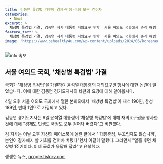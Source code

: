 ```yaml
---
title: 김동연 특검법 거부에 경제·민생·국정 모두 걷어차
categories:
  - News
excerpt: >
  채상병 특검법 가결, 김동연 지사 대통령 재의요구 반박  서울 여의도 국회에서 순직 해병 수사를 위한 특별검사법이 가결되며 김동연 경기도지사가 윤석열 대통령의 재의요구권 행사를 비판하고 국회의 응답을 요청하는 발언을 했다. 김 지사는 대통령의 행동을 비판하고, 국회가 채 해병의 순직을 진상규명해야 한다고 촉구했다. 반면 윤석열 대통령은 특검법에 거부권을 행사한 바 있으며, 이에 대한 국회의 재표결을 요구하고 있다.
feature_text: >
  채상병 특검법 가결, 김동연 지사 대통령 재의요구 반박  서울 여의도 국회에서 순직 해병 수사를 위한 특별검사법이 가결되며 김동연 경기도지사가 윤석열 대통령의 재의요구권 행사를 비판하고 국회의 응답을 요청하는 발언을 했다. 김 지사는 대통령의 행동을 비판하고, 국회가 채 해병의 순직을 진상규명해야 한다고 촉구했다. 반면 윤석열 대통령은 특검법에 거부권을 행사한 바 있으며, 이에 대한 국회의 재표결을 요구하고 있다.
image: 'https://www.behealthy4u.com/wp-content/uploads/2024/06/koreanews.jpg'
---
```


<p><img src="https://www.behealthy4u.com/wp-content/uploads/2024/06/koreanews.jpg" alt="info 속보" /></p>

<h2 data-ke-size="size26">서울 여의도 국회, '채상병 특검법' 가결</h2>

<p>국회가 '채상병 특검법'을 가결하여 윤석열 대통령의 재의요구권 행사에 대한 논란이 일었습니다. 이에 대한 김동연 경기도지사의 비판과 요청에 대해 알아봅시다.</p>

<p data-ke-size="size16">4일 오후 서울 여의도 국회에서 열린 본회의에서 '채상병 특검법'이 재석 190인, 찬성 189인, 반대 1인으로 가결되고 있다.</p>

<p data-ke-size="size16">김동연 경기도지사는 9일 윤석열 대통령이 '채상병 특검법'에 대해 재의요구권을 행사한 것에 대해 "경제도 민생도 국정도 모두 걷어차 버렸다"고 비판했다.</p>

<p data-ke-size="size16">김 지사는 이날 오후 자신의 페이스북에 올린 글에서 "'대통령님, 부끄럽지도 않습니까', 본인이 결자해지 할 기회를 걷어차 버렸다"면서 이같이 말했다. 그러면서 "열흘 후면 채상병 1주기이다. 이제 국회가 응답해 달라"고 요청했다.</p>
생생한 뉴스, <a href="https://qoogle.tistory.com" rel="dofollow">qoogle.tistory.com</a>


